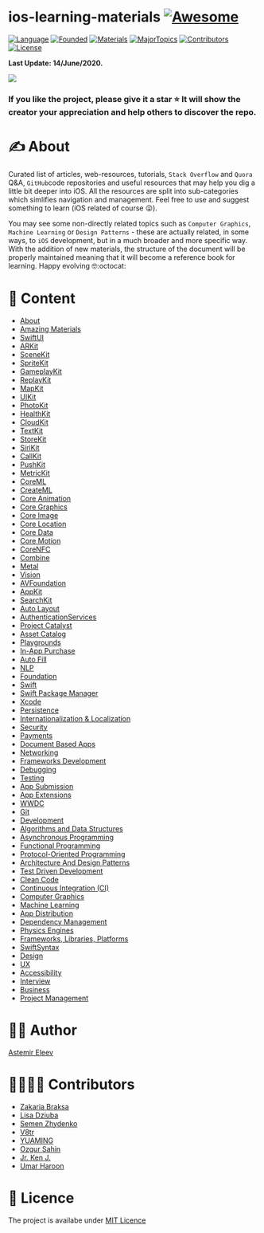 # ios-learning-materials [![Awesome](https://cdn.rawgit.com/sindresorhus/awesome/d7305f38d29fed78fa85652e3a63e154dd8e8829/media/badge.svg)](https://github.com/sindresorhus/awesome)

[![Language](https://img.shields.io/badge/Language-Swift-green.svg)]()
[![Founded](https://img.shields.io/badge/Founded-August_2017-ff69b4.svg)]()
[![Materials](https://img.shields.io/badge/Materials-1915-important.svg)]()
[![MajorTopics](https://img.shields.io/badge/Major_Topics-80-red.svg)]()
[![Contributors](https://img.shields.io/badge/Contributors-8-informational.svg)]()
[![License](https://img.shields.io/badge/License-MIT-blue.svg)]()

**Last Update: 14/June/2020.**

![](logo-alternative.jpg)

### If you like the project, please give it a star ⭐ It will show the creator your appreciation and help others to discover the repo.

# ✍️ About

Curated list of articles, web-resources, tutorials, `Stack Overflow` and `Quora` Q&A, `GitHub`code repositories and useful resources that may help you dig a little bit deeper into iOS. All the resources are split into sub-categories which simlifies navigation and management. Feel free to use and suggest something to learn (iOS related of course 😜).

You may see some non-directly related topics such as `Computer Graphics`, `Machine Learning` or `Design Patterns` - these are actually related, in some ways, to `iOS` development, but in a much broader and more specific way. With the addition of new materials, the structure of the document will be properly maintained meaning that it will become a reference book for learning. Happy evolving 🤓:octocat:

# 📝 Content

- [About](#about)
- [Amazing Materials](Lists/AmazingMaterials.md)
- [SwiftUI](Lists/SwiftUI.md)
- [ARKit](Lists/ARKit.md)
- [SceneKit](Lists/SceneKit.md)
- [SpriteKit](Lists/SpriteKit.md)
- [GameplayKit](Lists/GameplayKit.md)
- [ReplayKit](Lists/ReplayKit.md)
- [MapKit](Lists/MapKit.md)
- [UIKit](Lists/UIKit.md)
- [PhotoKit](Lists/PhotoKit.md)
- [HealthKit](Lists/HealthKit.md)
- [CloudKit](Lists/CloudKit.md)
- [TextKit](Lists/TextKit.md)
- [StoreKit](Lists/StoreKit.md)
- [SiriKit](Lists/SiriKit.md)
- [CallKit](Lists/CallKit.md)
- [PushKit](Lists/PushKit.md)
- [MetricKit](Lists/MetricKit.md)
- [CoreML](Lists/CoreML.md)
- [CreateML](Lists/CreateML.md)
- [Core Animation](Lists/CoreAnimation.md)
- [Core Graphics](Lists/CoreGraphics.md)
- [Core Image](Lists/CoreImage.md)
- [Core Location](Lists/CoreLocation.md)
- [Core Data](Lists/CoreData.md)
- [Core Motion](Lists/CoreMotion.md)
- [CoreNFC](Lists/CoreNFC.md)
- [Combine](Lists/Combine.md)
- [Metal](Lists/Metal.md)
- [Vision](Lists/Vision.md)
- [AVFoundation](Lists/AVFoundation.md)
- [AppKit](Lists/AppKit.md)
- [SearchKit](Lists/SearchKit.md)
- [Auto Layout](Lists/AutoLayout.md)
- [AuthenticationServices](Lists/AuthenticationServices.md)
- [Project Catalyst](Lists/ProjectCatalyst.md)
- [Asset Catalog](Lists/AssetCatalog.md)
- [Playgrounds](Lists/Playgrounds.md)
- [In-App Purchase](Lists/InAppPurchase.md)
- [Auto Fill](Lists/AutoFill.md)
- [NLP](Lists/NLP.md)
- [Foundation](Lists/Foundation.md)
- [Swift](Lists/Swift.md)
- [Swift Package Manager](Lists/SwiftPackageManager.md)
- [Xcode](Lists/Xcode.md)
- [Persistence](Lists/Persistence.md)
- [Internationalization & Localization](Lists/InternationalizationAndLocalization.md)
- [Security](Lists/Security.md)
- [Payments](Lists/Payments.md)
- [Document Based Apps](Lists/DocumentBasedApps.md)
- [Networking](Lists/Networking.md)
- [Frameworks Development](Lists/FrameworksDevelopment.md)
- [Debugging](Lists/Debugging.md)
- [Testing](Lists/Testing.md)
- [App Submission](Lists/AppSubmission.md)
- [App Extensions](Lists/AppExtensions.md)
- [WWDC](Lists/WWDC.md)
- [Git](Lists/Git.md)
- [Development](Lists/Development.md)
- [Algorithms and Data Structures](Lists/AlgorithmsAndDataStructures.md)
- [Asynchronous Programming](Lists/AsynchronousProgramming.md)
- [Functional Programming](Lists/FunctionalProgramming.md)
- [Protocol-Oriented Programming](Lists/ProtocolOrientedProgramming.md)
- [Architecture And Design Patterns](Lists/ArchitectureAndDesignPatterns.md)
- [Test Driven Development](Lists/TestDrivenDevelopment.md)
- [Clean Code](Lists/CleanCode.md)
- [Continuous Integration (CI)](Lists/ContinuousIntegration.md)
- [Computer Graphics](Lists/ComputerGraphics.md)
- [Machine Learning](Lists/MachineLearning.md)
- [App Distribution](Lists/AppDistribution.md)
- [Dependency Management](Lists/DependencyManagement.md)
- [Physics Engines](Lists/PhysicsEngines.md)
- [Frameworks, Libraries, Platforms](Lists/FrameworksLibrariesPlatforms.md)
- [SwiftSyntax](Lists/SwiftSyntax.md)
- [Design](Lists/Design.md)
- [UX](Lists/UX.md)
- [Accessibility](Lists/Accessibility.md)
- [Interview](Lists/Interview.md)
- [Business](Lists/Business.md)
- [Project Management](Lists/ProjectManagement.md)

# 👨‍💻 Author

[Astemir Eleev](https://github.com/jVirus)

# 🙋‍♀️🙋‍♂️ Contributors

- [Zakaria Braksa](https://github.com/nsbraksa)
- [Lisa Dziuba](https://github.com/LisaDziuba)
- [Semen Zhydenko](https://github.com/ss18)
- [V8tr](https://github.com/V8tr)
- [YUAMING](https://github.com/yuaming)
- [Ozgur Sahin](https://github.com/ozgurshn)
- [Jr. Ken J.](https://github.com/kenjonesjr)
- [Umar Haroon](https://github.com/Umar-M-Haroon)

# 🔖 Licence
The project is availabe under [MIT Licence](https://github.com/jVirus/ios-learning-materials/blob/master/LICENSE)
